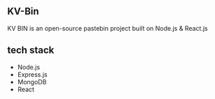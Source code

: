 ## KV-Bin
KV BIN is an open-source pastebin project built on Node.js & React.js

## tech stack
- Node.js
- Express.js
- MongoDB
- React
